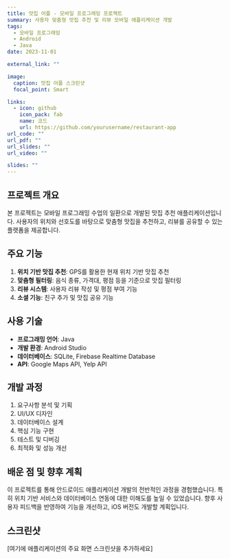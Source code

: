 ```yaml
---
title: 맛집 어플 - 모바일 프로그래밍 프로젝트
summary: 사용자 맞춤형 맛집 추천 및 리뷰 모바일 애플리케이션 개발
tags:
  - 모바일 프로그래밍
  - Android
  - Java
date: 2023-11-01

external_link: ""

image:
  caption: 맛집 어플 스크린샷
  focal_point: Smart

links:
  - icon: github
    icon_pack: fab
    name: 코드
    url: https://github.com/yourusername/restaurant-app
url_code: ""
url_pdf: ""
url_slides: ""
url_video: ""

slides: ""
---
```


## 프로젝트 개요

본 프로젝트는 모바일 프로그래밍 수업의 일환으로 개발된 맛집 추천 애플리케이션입니다. 사용자의 위치와 선호도를 바탕으로 맞춤형 맛집을 추천하고, 리뷰를 공유할 수 있는 플랫폼을 제공합니다.

## 주요 기능

1. **위치 기반 맛집 추천**: GPS를 활용한 현재 위치 기반 맛집 추천
2. **맞춤형 필터링**: 음식 종류, 가격대, 평점 등을 기준으로 맛집 필터링
3. **리뷰 시스템**: 사용자 리뷰 작성 및 평점 부여 기능
4. **소셜 기능**: 친구 추가 및 맛집 공유 기능

## 사용 기술

- **프로그래밍 언어**: Java
- **개발 환경**: Android Studio
- **데이터베이스**: SQLite, Firebase Realtime Database
- **API**: Google Maps API, Yelp API

## 개발 과정

1. 요구사항 분석 및 기획
2. UI/UX 디자인
3. 데이터베이스 설계
4. 핵심 기능 구현
5. 테스트 및 디버깅
6. 최적화 및 성능 개선

## 배운 점 및 향후 계획

이 프로젝트를 통해 안드로이드 애플리케이션 개발의 전반적인 과정을 경험했습니다. 특히 위치 기반 서비스와 데이터베이스 연동에 대한 이해도를 높일 수 있었습니다. 향후 사용자 피드백을 반영하여 기능을 개선하고, iOS 버전도 개발할 계획입니다.

## 스크린샷

[여기에 애플리케이션의 주요 화면 스크린샷을 추가하세요]